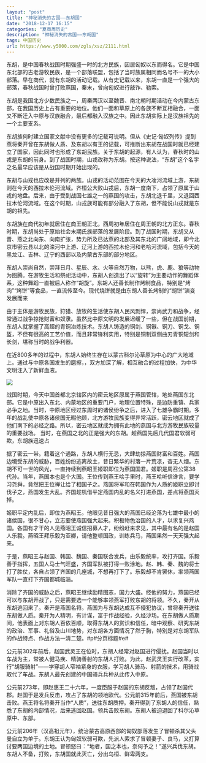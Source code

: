 ```yaml
---
layout: "post"
title: "神秘消失的古国——东胡国"
date: "2018-12-17 16:15"
categories: "夏商周历史"
description: "神秘消失的古国——东胡国"
tags: 中国历史
url: https://www.y5000.com/zgls/xsz/2111.html
---
```






东胡，是中国春秋战国时期强盛一时的北方民族，因居匈奴以东而得名。它是中国东北部的古老游牧民族，是一个部落联盟，包括了当时族属相同而名号不一的大小部落。早在商代，就有东胡的活动记载。从有史记载以来，东胡一直是一个强大的部落，春秋战国时曾打败燕国，秦末，曾向匈奴进行敲诈、勒索。

东胡是我国北方少数民族之一，周秦两汉以至魏晋、南北朝时期活动在今内蒙古东部，在我国历史上占有重要的地位。他们一面和草原上的各族不断互相融合，一面又不断迁入中原与汉族融合，最后都融入汉族之中。因此东胡实际上是汉族祖先的一个主要支系。

东胡族何时建立国家文献中没有更多的记载可说明。但从《史记·匈奴列传》提到燕将秦开曾在东胡做人质、及东胡以有王的记载，可推断出东胡在战国时就已经建立了国家，因此同时也形成了东胡民族。关于东胡的起源，有人认为，春秋时的山戎是东胡的前身。到了战国时期，山戎改称为东胡。按这种说法，“东胡”这个名字之名最早应该是从战国时期开始出现的。

东胡与山戎也应改是并列的两族。山戎的活动范围在今天的大凌河流域上游，东胡则在今天的西拉木伦河流域。齐桓公大败山戎后，东胡一度南下，占领了原属于山戎的地盘。后来，由于受到战国七雄之一的燕国的攻击，东胡北退千里，又退回西拉木伦河流域。在这个时期，山戎族可能有部分融入了东胡，但不能说山戎就是东胡的祖先。

东胡族在商代初年就居住在商王朝正北，西周初年居住在周王朝的北方正东。春秋时期，东胡尚处于原始社会末期氏族部落的发展阶段。到了战国时期，东胡又从晋、燕之北向东、向南扩张，势力所及已达燕的北部及其东北的广阔地域，即今北京市密云县以北的滦河中上游、辽河上游的西拉木伦河和老哈河流域，包括今天的黑龙江、吉林、辽宁的西部以及内蒙古东部的部分地区。

东胡人崇尚自然，崇拜日月、星辰、水、火等自然万物，以熊，虎、鹿、狼等动物为图腾。在游牧生活和祭祀活动中，东胡人创造出了以“旋转”为主要动作的舞蹈体系，这种舞蹈一直被后人称作“胡旋”。东胡人还善长制作烤制食品，特别是“烤肉”“烤饼”等食品，一直流传至今。现代烧饼就是由东胡人善长烤制的“胡饼”演变发展而来

由于主体是游牧民族，狩猎、放牧的生活使东胡人民风剽悍，崇尚武力和战争，经常通过战争掠抢财富和奴隶。虽然比中原文明的发展迟缓了一些，但在战国前期，东胡人就掌握了高超的青铜冶炼技术。东胡人铸造的铜剑、铜镞、铜刀、铜戈、铜盔，不但有很高的工艺价值，而且非常锋利实用，特别是铜制双侧曲刃青铜短剑和长剑，堪称当时的战争利器。

在近800多年的过程中，东胡人始终生存在以蒙古科尔沁草原为中心的广大地域上。通过与中原各国发生的磨擦，，双方加深了解，相互融合的过程加快，为中华文明注入了新鲜血液。

[![](https://img.y5000.com/uploads/allimg/150423/4-150423201543121.jpg)](https://www.y5000.com)

战国时期，今天中国首都北京辖区内的密云地区原属于燕国管辖，地处燕国东北部。它是中原出入东北、内蒙地区的重要门户，地理位置特殊，是边防重镇、兵家必争之地。当时，中原地区经过东周时的诸侯纷争之后，进入了七雄争霸时期。多年的战乱使中原各诸侯国无暇他顾，北方游牧民族变得异常活跃，密云地区就成了他们南下的必经之路。所以，密云地区就成为拥有此地的燕国与北方游牧民族较量的重要战场。
当时，在燕国之北的正是强大的东胡。趁燕国先后几代国君软弱可欺，东胡族迅速占

据了密云一带。籍着这个通路，东胡人横行无忌，大肆劫掠燕国财富和百姓。燕国边境受东胡的威胁，百姓纷纷逃离故土，昔日繁华的村落一片荒凉，杳无人烟。东胡不可一世的风光，一直持续到燕昭王姬职即位为燕国国君。姬职是周召公第38代孙。当年，燕国本也是个大国。王位传到燕王哙手里时，燕王哙听信谗言，要学习尧舜，竟然把王位禅让给了相国子之。燕国将军和在韩国作为人质的姬职立即讨伐子之，燕国发生大乱。齐国趁机借平定燕国内乱的名义打进燕国，差点将燕国灭掉。

姬职平定内乱后，即位为燕昭王。他眼见昔日强大的燕国已经沦落为七雄中最小的诸侯国，很不甘心，立志要使燕国强大起来。积极物色治国的人才，以求复兴燕国。各国有才干的人见燕昭王诚信招募人才，纷纷赶来求见，其中最有名的是赵国人乐毅。燕昭王拜乐毅为亚卿，请他整顿国政，训练兵马，燕国果然一天天强大起来。

于是，燕昭王与赵国、韩国、魏国、秦国联合发兵，由乐毅统率，攻打齐国。乐毅善于指挥，五国人马士气旺盛，齐国军队被打得一败涂地。赵、韩、秦、魏的将士打了胜仗，各自占领了齐国的几座城，不想再打下了。乐毅却不肯罢休，率领燕国军队一直打下齐国都城临淄。

消除了齐国的威胁之后，燕昭王继续励精图志，国力大盛。经他的努力，燕国已经可以与东胡开战了，只是需要选一个能够率领燕军打败东胡的将领。不久，秦开从东胡逃回来了。秦开是燕国名将。燕国为与东胡达成互不侵犯协议，曾将秦开送往东胡做人质。秦开为人精明，有计谋，富于作战经验，久经沙场。在东胡做人质期间，他表面上对东胡人百依百顺，取得东胡人的赏识和信任，暗中观察、研究东胡的政治、军事、礼俗及山川地势，对东胡各方面情况了然于胸，特别是对东胡军队的作战特点、作战方法一清二楚。#p#分页标题#e#

公元前302年前后，赵国武灵王在位时，东胡人经常对赵国进行侵扰。赵国当时以车战为主，常被人健马疾、精骑善射的东胡人打败。为此，赵武灵王实行改革，实行“胡服骑射”——学穿胡人窄袖紧身的衣服，学习胡人骑马、射箭的技术，用骑战取代了车战。东胡人最先创建的中国骑兵兵种从此传入中原。

公元前273年，即赵惠王二十六年，一度臣服于赵国的东胡反叛，占领了赵国代郡。赵国于是发兵反击，攻占了东胡的领地欧代。公元前315年前后，燕国被东胡击败。燕王将名将秦开当作“人质”，送往东胡质押。秦开得到了东胡人的信任，熟悉了东胡的内部情况，后来逃回赵国。领兵击败东胡。东胡人被迫退回了科尔沁草原中、东部。

公元前206年（汉高祖元年），统治蒙古高原西部的匈奴部落发生了冒顿杀其父头曼自立为单于。东胡王认为匈奴软弱可欺，先派人索求了冒顿妻子、良马，又打算讨要两国边境的土地。冒顿怒曰：“地者，国之本也，奈何予之！”遂兴兵伐东胡。东胡人不备，打败，东胡国就此灭亡，分出乌桓、鲜卑两支。
